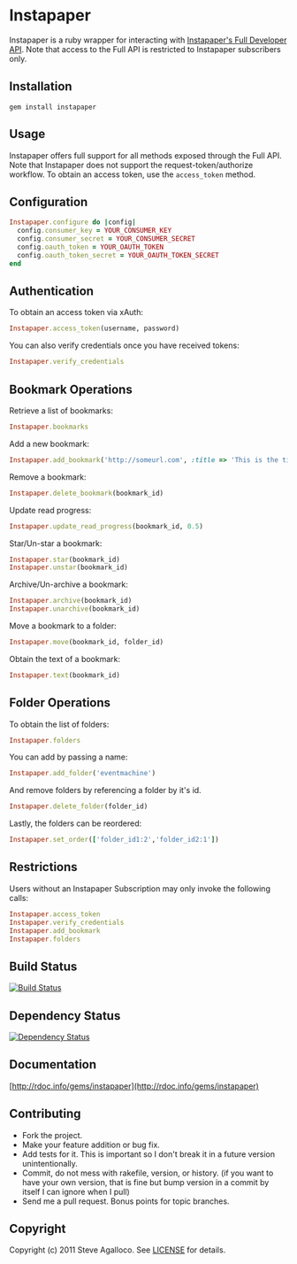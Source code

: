 # Instapaper

Instapaper is a ruby wrapper for interacting with [Instapaper's Full Developer API](http://www.instapaper.com/api/full).  Note that access to the Full API is restricted to Instapaper subscribers only.

## Installation

    gem install instapaper

## Usage

Instapaper offers full support for all methods exposed through the Full API.  Note that Instapaper does not support the request-token/authorize workflow.  To obtain an access token, use the `access_token` method.

## Configuration

```ruby
Instapaper.configure do |config|
  config.consumer_key = YOUR_CONSUMER_KEY
  config.consumer_secret = YOUR_CONSUMER_SECRET
  config.oauth_token = YOUR_OAUTH_TOKEN
  config.oauth_token_secret = YOUR_OAUTH_TOKEN_SECRET
end
```

## Authentication

To obtain an access token via xAuth:

```ruby
Instapaper.access_token(username, password)
```

You can also verify credentials once you have received tokens:

```ruby
Instapaper.verify_credentials
```

## Bookmark Operations

Retrieve a list of bookmarks:

```ruby
Instapaper.bookmarks
```

Add a new bookmark:

```ruby
Instapaper.add_bookmark('http://someurl.com', :title => 'This is the title', :description => 'This is the description')
```

Remove a bookmark:

```ruby
Instapaper.delete_bookmark(bookmark_id)
```

Update read progress:

```ruby
Instapaper.update_read_progress(bookmark_id, 0.5)
```

Star/Un-star a bookmark:

```ruby
Instapaper.star(bookmark_id)
Instapaper.unstar(bookmark_id)
```

Archive/Un-archive a bookmark:

```ruby
Instapaper.archive(bookmark_id)
Instapaper.unarchive(bookmark_id)
```

Move a bookmark to a folder:

```ruby
Instapaper.move(bookmark_id, folder_id)
```

Obtain the text of a bookmark:

```ruby
Instapaper.text(bookmark_id)
```

## Folder Operations


To obtain the list of folders:

```ruby
Instapaper.folders
```

You can add by passing a name:

```ruby
Instapaper.add_folder('eventmachine')
```

And remove folders by referencing a folder by it's id.

```ruby
Instapaper.delete_folder(folder_id)
```

Lastly, the folders can be reordered:

```ruby
Instapaper.set_order(['folder_id1:2','folder_id2:1'])
```

## Restrictions

Users without an Instapaper Subscription may only invoke the following calls:

```ruby
Instapaper.access_token
Instapaper.verify_credentials
Instapaper.add_bookmark
Instapaper.folders
```

## <a name="build"></a>Build Status
[![Build Status](https://secure.travis-ci.org/spagalloco/instapaper.png?branch=master)][travis]

[travis]: http://travis-ci.org/spagalloco/instapaper

## <a name="dependencies"></a>Dependency Status
[![Dependency Status](https://gemnasium.com/spagalloco/instapaper.png?travis)][gemnasium]

[gemnasium]: https://gemnasium.com/spagalloco/instapaper


## Documentation

[http://rdoc.info/gems/instapaper](http://rdoc.info/gems/instapaper)

## Contributing

* Fork the project.
* Make your feature addition or bug fix.
* Add tests for it. This is important so I don't break it in a
  future version unintentionally.
* Commit, do not mess with rakefile, version, or history.
  (if you want to have your own version, that is fine but bump version in a commit by itself I can ignore when I pull)
* Send me a pull request. Bonus points for topic branches.

## Copyright

Copyright (c) 2011 Steve Agalloco. See [LICENSE](https://github.com/spagalloco/instapaper/blob/master/LICENSE.md) for details.

